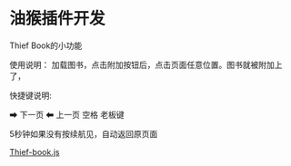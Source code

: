 # 油猴插件开发

Thief Book的小功能

使用说明：
加载图书，点击附加按钮后，点击页面任意位置。图书就被附加上了，

快捷键说明: 

➡ 下一页
⬅ 上一页
空格 老板键

5秒钟如果没有按续航见，自动返回原页面

[Thief-book.js](thief-book.js)

